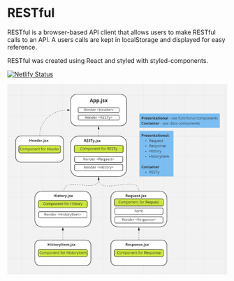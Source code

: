 # RESTful

RESTful is a browser-based API client that allows users to make RESTful calls to an API. A users calls are kept in localStorage and displayed for easy reference. 

RESTful was created using React and styled with styled-components.

[![Netlify Status](https://api.netlify.com/api/v1/badges/b7b1a15b-e09b-4898-938a-9dec1c1b19e1/deploy-status)](https://app.netlify.com/sites/rest-ful/deploys)

![Component Hierarchy](./public/component-hierarchy.png)
